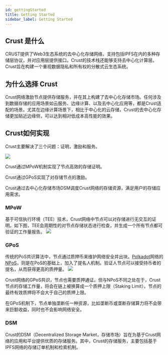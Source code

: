 ```yaml
---
id: gettingStarted
title: Getting Started
sidebar_label: Getting Started
---
```


## Crust 是什么
CRUST提供了Web3⽣态系统的去中⼼化存储⽹络，⽀持包括IPFS在内的多种存储层协议，并对应⽤层提供接⼝。Crust的技术栈还能够⽀持去中⼼化计算层。Crust旨在构建⼀个重视数据隐私和所有权的分散式云⽣态系统。

## 为什么选择 Crust
Crust网络激励节点提供存储服务，并在其上构建了去中心化存储市场。任何涉及到数据存储的应用场景如云服务、边缘计算、以及去中心化应用等，都是Crust适配的场景。尤其在边缘计算场景下，相比于中心化的云存储，Crust的去中心化存储更加贴近边缘侧，可以达到相对低成本高性能的效果。

## Crust如何实现

Crust主要解决了三个问题：证明，激励和服务。


![](https://crust-data.oss-cn-shanghai.aliyuncs.com/wiki/what_is_crust/arch.png)


Crust通过MPoW机制实现了节点高效的存储证明。

Crust通过GPoS实现了对存储节点的激励。

Crust通过去中心化存储市场DSM调度Crust网络的存储资源，满足用户的存储应用需求。

### MPoW
基于可信执行环境（TEE）技术，Crust网络中节点可以对存储进行无交互的证明。如下图，TEE会周期性的对节点存储状态进行检查，并生成一个所有节点都可验证的工作量报告。
![](https://crust-data.oss-cn-shanghai.aliyuncs.com/wiki/what_is_crust/mpow.png)

### GPoS
传统的PoS共识算法中，节点通过质押币来维护网络安全并出块。[Polkadot](https://wiki.polkadot.network/docs/en/getting-started)网络的[NPoS](https://wiki.polkadot.network/docs/en/learn-consensus)，则是在PoS的基础上，加入了提名人机制。验证人节点可以接受持币者的提名，从而获得更高的质押量。
![](https://crust-data.oss-cn-shanghai.aliyuncs.com/wiki/what_is_crust/gpos.png)

Crust网络的GPoS共识，节点也需要质押通证。但与NPoS不同之处在于，Crust节点的存储工作量，将会在链上被换算成一个质押上限（Staking Limit）。节点的最终有效质押将不会大于自己的质押上限。

在GPoS机制下，节点单独垄断任一种资源，比如垄断币或垄断存储算力将不会带来巨额收益，同时也不会影响网络安全。

### DSM
Crust的DSM（Decentralized Storage Market，存储市场）旨在为基于Crust网络的应用和平台提供优质的存储服务。其中，Crust的存储服务，主要包括基于IPFS网络的存储订单机制和检索机制。